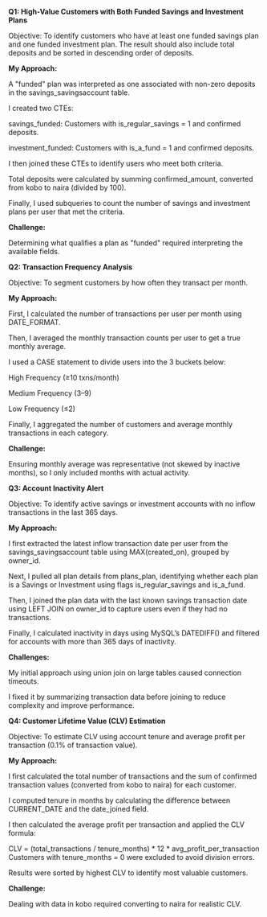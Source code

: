 **Q1: High-Value Customers with Both Funded Savings and Investment Plans**

Objective: To identify customers who have at least one funded savings plan and one funded investment plan. 
The result should also include total deposits and be sorted in descending order of deposits.

**My Approach:**

A "funded" plan was interpreted as one associated with non-zero deposits in the savings_savingsaccount table.

I created two CTEs:

savings_funded: Customers with is_regular_savings = 1 and confirmed deposits.

investment_funded: Customers with is_a_fund = 1 and confirmed deposits.

I then joined these CTEs to identify users who meet both criteria.

Total deposits were calculated by summing confirmed_amount, converted from kobo to naira (divided by 100).

Finally, I used subqueries to count the number of savings and investment plans per user that met the criteria.

**Challenge:**

Determining what qualifies a plan as "funded" required interpreting the available fields.





**Q2: Transaction Frequency Analysis**

Objective: To segment customers by how often they transact per month.

**My Approach:**

First, I calculated the number of transactions per user per month using DATE_FORMAT.

Then, I averaged the monthly transaction counts per user to get a true monthly average.

I used a CASE statement to divide users into the 3 buckets below:

High Frequency (≥10 txns/month)

Medium Frequency (3–9)

Low Frequency (≤2)

Finally, I aggregated the number of customers and average monthly transactions in each category.

**Challenge:**

Ensuring monthly average was representative (not skewed by inactive months), so I only included months with actual activity.





**Q3: Account Inactivity Alert**

Objective: To identify active savings or investment accounts with no inflow transactions in the last 365 days.

**My Approach:**

I first extracted the latest inflow transaction date per user from the savings_savingsaccount table using MAX(created_on), grouped by owner_id.

Next, I pulled all plan details from plans_plan, identifying whether each plan is a Savings or Investment using flags is_regular_savings and is_a_fund.

Then, I joined the plan data with the last known savings transaction date using LEFT JOIN on owner_id to capture users even if they had no transactions.

Finally, I calculated inactivity in days using MySQL’s DATEDIFF() and filtered for accounts with more than 365 days of inactivity.

**Challenges:**

My initial approach using union join on large tables caused connection timeouts.

I fixed it by summarizing transaction data before joining to reduce complexity and improve performance.





**Q4: Customer Lifetime Value (CLV) Estimation**

Objective: To estimate CLV using account tenure and average profit per transaction (0.1% of transaction value).

**My Approach:**

I first calculated the total number of transactions and the sum of confirmed transaction values (converted from kobo to naira) for each customer.

I computed tenure in months by calculating the difference between CURRENT_DATE and the date_joined field.

I then calculated the average profit per transaction and applied the CLV formula:

CLV = (total_transactions / tenure_months) * 12 * avg_profit_per_transaction
Customers with tenure_months = 0 were excluded to avoid division errors.

Results were sorted by highest CLV to identify most valuable customers.

**Challenge:**

Dealing with data in kobo required converting to naira for realistic CLV.


